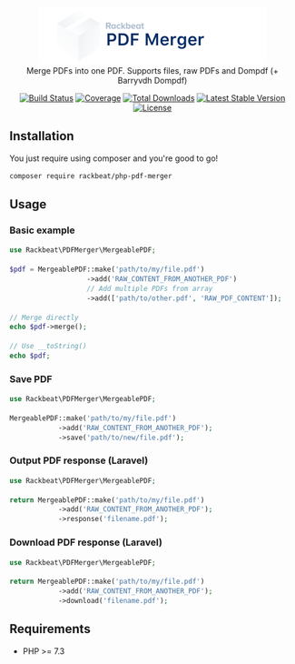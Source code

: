 <p align="center" style="text-align: center">
<img src="logo.png" alt="Rackbeat PDF merger" height="100" />
<br/>Merge PDFs into one PDF. Supports files, raw PDFs and Dompdf (+ Barryvdh Dompdf)
</p>
    
<p align="center" style="text-align: center"> 
<a href="https://travis-ci.org/Rackbeat/php-pdf-merger"><img src="https://img.shields.io/travis/Rackbeat/php-pdf-merger.svg?style=flat-square" alt="Build Status"></a>
<a href="https://coveralls.io/github/Rackbeat/php-pdf-merger"><img src="https://img.shields.io/coveralls/Rackbeat/php-pdf-merger.svg?style=flat-square" alt="Coverage"></a>
<a href="https://packagist.org/packages/rackbeat/php-pdf-merger"><img src="https://img.shields.io/packagist/dt/rackbeat/php-pdf-merger.svg?style=flat-square" alt="Total Downloads"></a>
<a href="https://packagist.org/packages/rackbeat/php-pdf-merger"><img src="https://img.shields.io/packagist/v/rackbeat/php-pdf-merger.svg?style=flat-square" alt="Latest Stable Version"></a>
<a href="https://packagist.org/packages/rackbeat/php-pdf-merger"><img src="https://img.shields.io/packagist/l/rackbeat/php-pdf-merger.svg?style=flat-square" alt="License"></a>
</p>

## Installation

You just require using composer and you're good to go! 

```bash
composer require rackbeat/php-pdf-merger
```

## Usage

### Basic example

```php
use Rackbeat\PDFMerger\MergeablePDF;

$pdf = MergeablePDF::make('path/to/my/file.pdf')
                   ->add('RAW_CONTENT_FROM_ANOTHER_PDF')
                   // Add multiple PDFs from array
                   ->add(['path/to/other.pdf', 'RAW_PDF_CONTENT']);
                    
// Merge directly
echo $pdf->merge();

// Use __toString()
echo $pdf;
```

### Save PDF

```php
use Rackbeat\PDFMerger\MergeablePDF;

MergeablePDF::make('path/to/my/file.pdf')
            ->add('RAW_CONTENT_FROM_ANOTHER_PDF');
            ->save('path/to/new/file.pdf');
```

### Output PDF response (Laravel)

```php
use Rackbeat\PDFMerger\MergeablePDF;

return MergeablePDF::make('path/to/my/file.pdf')
            ->add('RAW_CONTENT_FROM_ANOTHER_PDF');
            ->response('filename.pdf');
```

### Download PDF response (Laravel)

```php
use Rackbeat\PDFMerger\MergeablePDF;

return MergeablePDF::make('path/to/my/file.pdf')
            ->add('RAW_CONTENT_FROM_ANOTHER_PDF');
            ->download('filename.pdf');
```

## Requirements
* PHP >= 7.3
